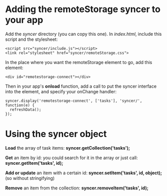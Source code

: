 # Adding the remoteStorage syncer to your app

Add the *syncer* directory (you can copy this one). In *index.html*, include this script and the stylesheet:

    <script src="syncer/include.js"></script>
    <link rel="stylesheet" href="syncer/remoteStorage.css">

In the place where you want the remoteStorage element to go, add this element:

    <div id="remotestorage-connect"></div>

Then in your app's **onload** function, add a call to put the syncer interface into the element, and specify your onChange handler:

    syncer.display('remotestorage-connect', ['tasks'], 'syncer/', function(e) {
      refreshData();
    });



# Using the syncer object

**Load** the array of task items: **syncer.getCollection('tasks');**

**Get** an item by id: you could search for it in the array or just call: **syncer.getItem('tasks', id);**

**Add or update** an item with a certain id: **syncer.setItem('tasks', id, object);** (so without stringifying)

**Remove** an item from the collection: **syncer.removeItem('tasks', id);**
